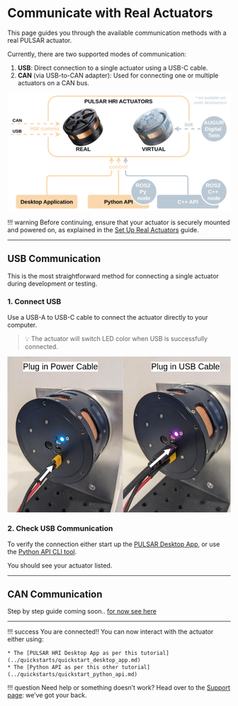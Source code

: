 # Communicate with Real Actuators

This page guides you through the available communication methods with a real PULSAR actuator.

Currently, there are two supported modes of communication:

1. **USB**: Direct connection to a single actuator using a USB-C cable.
2. **CAN** (via USB-to-CAN adapter): Used for connecting one or multiple actuators on a CAN bus.

![High-level ecosystem diagram](../assets/images/high_level_diagram_ecosystem.png)

!!! warning
    Before continuing, ensure that your actuator is securely mounted and powered on, as explained in the [Set Up Real Actuators](../set_up/set_up_real.md) guide.

---

## USB Communication

This is the most straightforward method for connecting a single actuator during development or testing.

### 1. Connect USB

Use a USB-A to USB-C cable to connect the actuator directly to your computer.

> 💡 The actuator will switch LED color when USB is successfully connected.

![PWR\_USB\_connection](../assets/images/PWR_USB_connection.png)

### 2. Check USB Communication

To verify the connection either start up the [PULSAR Desktop App](../control/desktop_app/desktop_app.md), or use the [Python API CLI tool](../control/python_api/cli.md).

You should see your actuator listed.


---

## CAN Communication

Step by step guide coming soon.. [for now see here](../set_up/hardware_interfaces/electrical_interfaces.md)


---

!!! success
    You are connected!! You can now interact with the actuator either using:

    * The [PULSAR HRI Desktop App as per this tutorial](../quickstarts/quickstart_desktop_app.md)
    * The [Python API as per this other tutorial](../quickstarts/quickstart_python_api.md)

!!! question
    Need help or something doesn’t work? Head over to the [Support page](../support.md): we’ve got your back.
